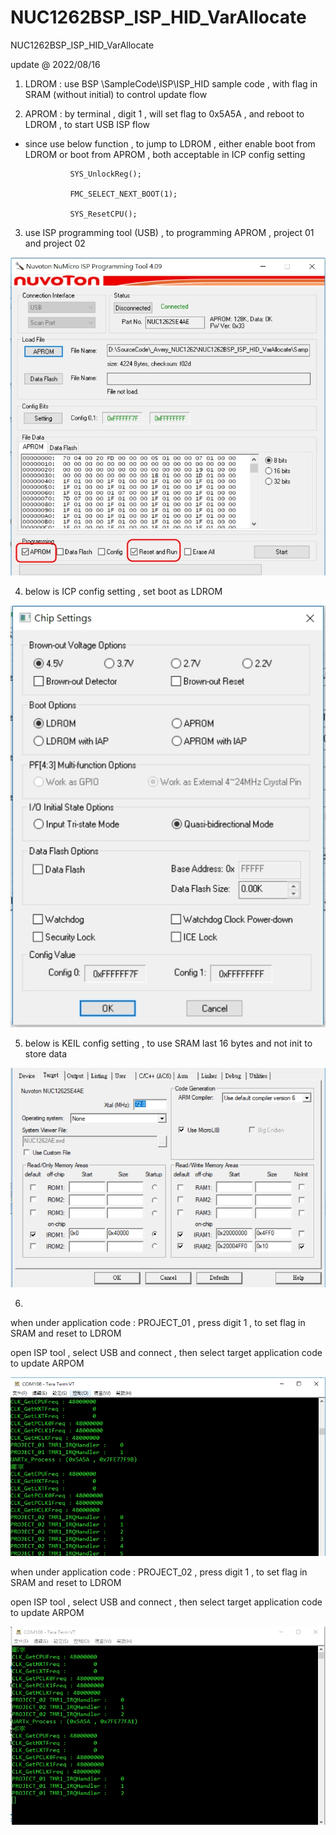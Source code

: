 # NUC1262BSP_ISP_HID_VarAllocate
 NUC1262BSP_ISP_HID_VarAllocate


update @ 2022/08/16

1. LDROM : use BSP \SampleCode\ISP\ISP_HID sample code , with flag in SRAM (without initial) to control update flow

2. APROM : by terminal , digit 1 , will set flag to 0x5A5A , and reboot to LDROM , to start USB ISP flow

- since use below function , to jump to LDROM , either enable boot from LDROM or boot from APROM , both acceptable in ICP config setting

				SYS_UnlockReg();
				
				FMC_SELECT_NEXT_BOOT(1);
				
				SYS_ResetCPU();

3. use ISP programming tool (USB) , to programming APROM , project 01 and project 02

![image](https://github.com/released/NUC1262BSP_ISP_HID_VarAllocate/blob/main/ISP_config.jpg)

4. below is ICP config setting , set boot as LDROM

![image](https://github.com/released/NUC1262BSP_ISP_HID_VarAllocate/blob/main/ICP_config.jpg)

5. below is KEIL config setting , to use SRAM last 16 bytes and not init to store data

![image](https://github.com/released/NUC1262BSP_ISP_HID_VarAllocate/blob/main/KEIL_config.jpg)

6. 

when under application code : PROJECT_01 , press digit 1 , to set flag in SRAM and reset to LDROM

open ISP tool , select USB and connect , then select target application code to update ARPOM

![image](https://github.com/released/NUC1262BSP_ISP_HID_VarAllocate/blob/main/log_when_under_project_01.jpg)

when under application code : PROJECT_02 , press digit 1 , to set flag in SRAM and reset to LDROM

open ISP tool , select USB and connect , then select target application code to update ARPOM

![image](https://github.com/released/NUC1262BSP_ISP_HID_VarAllocate/blob/main/log_when_under_project_02.jpg)


